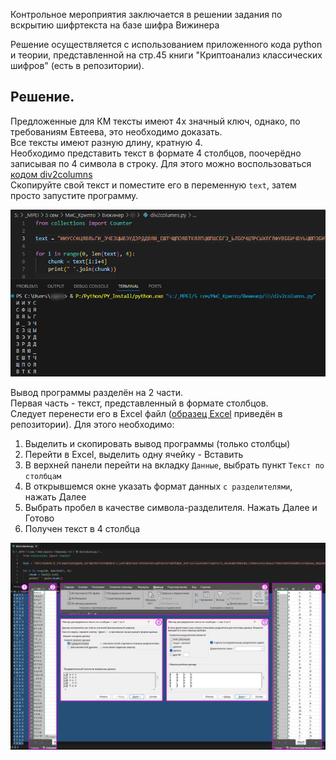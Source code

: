 Контрольное мероприятия заключается в решении задания по вскрытию шифртекста на базе шифра Вижинера  

Решение осуществляется с использованием приложенного кода python и теории, представленной на стр.45 книги "Криптоанализ классических шифров" (есть в репозитории).  

## Решение.
Предложенные для КМ тексты имеют 4х значный ключ, однако, по требованиям Евтеева, это необходимо доказать.  
Все тексты имеют разную длину, кратную 4.  
Необходимо представить текст в формате 4 столбцов, поочерёдно записывая по 4 символа в строку. Для этого можно воспользоваться [кодом div2columns](https://github.com/AronHopeless/MPEI_Crypto_Evteev/blob/main/KM1/div2columns.py)  
Скопируйте свой текст и поместите его в переменную `text`, затем просто запустите программу.  

<p align="left">
  <img src="https://github.com/AronHopeless/MPEI_Crypto_Evteev/blob/main/KM1/imgs/01.jpg">
</p>

Вывод программы разделён на 2 части.  
Первая часть - текст, представленный в формате столбцов.  
Следует перенести его в Excel файл ([образец Excel]() приведён в репозитории). Для этого необходимо:  
1. Выделить и скопировать вывод программы (только столбцы)
2. Перейти в Excel, выделить одну ячейку - Вставить
3. В верхней панели перейти на вкладку `Данные`, выбрать пункт `Текст по столбцам`
4. В открывшемся окне указать формат данных `с разделителями`, нажать Далее
5. Выбрать пробел в качестве символа-разделителя. Нажать Далее и Готово
6. Получен текст в 4 столбца

<p align="left">
  <img src="https://github.com/AronHopeless/MPEI_Crypto_Evteev/blob/main/KM1/imgs/02.jpg">
</p>


 
